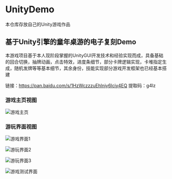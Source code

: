 # UnityDemo
本仓库存放自己的Unity游戏作品

## 基于Unity引擎的童年桌游的电子复刻Demo
本游戏项目基于本人现阶段掌握的UnityGUI开发技术和经验实现而成，具备基础的回合切换，抽牌动画，点击特效，进度条细节，部分卡牌逻辑实现，卡堆指定生成，随机发牌等等基本细节，其余身份，技能实现部分游戏开发框架也已经基本搭建

链接：https://pan.baidu.com/s/1HzWczzzuEhlnjy6lciy4EQ 
提取码：g4lz
### 游戏主页视图 
![游戏主页](https://github.com/w159014462z/UnityDemo/assets/75423856/c276b515-3a8d-4432-b448-c06a01859ad2)

### 游玩界面视图
![游戏界面1](https://github.com/w159014462z/UnityDemo/assets/75423856/3c216de2-7055-42b1-8da1-b8ca2f37fe21)

![游玩界面2](https://github.com/w159014462z/UnityDemo/assets/75423856/fa61fb24-6fa1-4891-a233-aa9a841d0f51)

![游玩界面3](https://github.com/w159014462z/UnityDemo/assets/75423856/17a3fe3f-a08a-4e95-aed9-d4a415a74c34)

![游戏测试界面](https://github.com/w159014462z/UnityDemo/assets/75423856/aa10dab9-1b4a-4f96-be4e-290d4f0a6adb)
